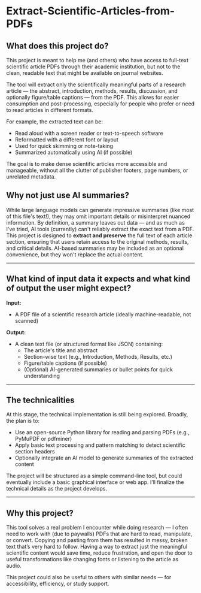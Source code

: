 # Extract-Scientific-Articles-from-PDFs

## What does this project do?

This project is meant to help me (and others) who have access to full-text scientific article PDFs through their academic institution, but not to the clean, readable text that might be available on journal websites.

The tool will extract only the scientifically meaningful parts of a research article — the abstract, introduction, methods, results, discussion, and optionally figure/table captions — from the PDF. This allows for easier consumption and post-processing, especially for people who prefer or need to read articles in different formats.

For example, the extracted text can be:
- Read aloud with a screen reader or text-to-speech software
- Reformatted with a different font or layout
- Used for quick skimming or note-taking
- Summarized automatically using AI (if possible)

The goal is to make dense scientific articles more accessible and manageable, without all the clutter of publisher footers, page numbers, or unrelated metadata.

## Why not just use AI summaries?

While large language models can generate impressive summaries (like most of this file's text!), they may omit important details or misinterpret nuanced information. By definition, a summary leaves out data — and as much as I've tried, AI tools (currently) can't reliably extract the exact text from a PDF. This project is designed to **extract and preserve** the full text of each article section, ensuring that users retain access to the original methods, results, and critical details. AI-based summaries may be included as an optional convenience, but they won't replace the actual content.

---

## What kind of input data it expects and what kind of output the user might expect?

**Input:**
- A PDF file of a scientific research article (ideally machine-readable, not scanned)

**Output:**
- A clean text file (or structured format like JSON) containing:
  - The article's title and abstract
  - Section-wise text (e.g., Introduction, Methods, Results, etc.)
  - Figure/table captions (if possible)
  - (Optional) AI-generated summaries or bullet points for quick understanding

---

## The technicalities

At this stage, the technical implementation is still being explored. Broadly, the plan is to:

- Use an open-source Python library for reading and parsing PDFs (e.g., PyMuPDF or pdfminer)
- Apply basic text processing and pattern matching to detect scientific section headers
- Optionally integrate an AI model to generate summaries of the extracted content

The project will be structured as a simple command-line tool, but could eventually include a basic graphical interface or web app. I’ll finalize the technical details as the project develops.

---

## Why this project?

This tool solves a real problem I encounter while doing research — I often need to work with (due to paywalls) PDFs that are hard to read, manipulate, or convert. Copying and pasting from them has resulted in messy, broken text that’s very hard to follow. Having a way to extract just the meaningful scientific content would save time, reduce frustration, and open the door to useful transformations like changing fonts or listening to the article as audio.

This project could also be useful to others with similar needs — for accessibility, efficiency, or study support.
